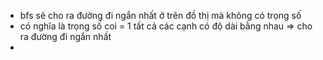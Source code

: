 - bfs sẽ cho ra đường đi ngắn nhất ở trên đồ thị mà không có trọng số
- có nghĩa là trọng số coi = 1 tất cả các cạnh có độ dài bằng nhau
=> cho ra đường đi ngắn nhất
- 